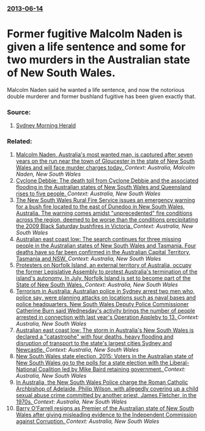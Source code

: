 ### [2013-06-14](/news/2013/06/14/index.md)

# Former fugitive Malcolm Naden is given a life sentence and some for two murders in the Australian state of New South Wales. 

Malcolm Naden said he wanted a life sentence, and now the notorious double murderer and former bushland fugitive has been given exactly that.


### Source:

1. [Sydney Morning Herald](http://www.smh.com.au/nsw/former-fugitive-naden-jailed-for-life-over-double-murder-20130614-2o86j.html)

### Related:

1. [Malcolm Naden, Australia's most wanted man, is captured after seven years on the run near the town of Gloucester in the state of New South Wales and will face murder charges today. ](/news/2012/03/22/malcolm-naden-australia-s-most-wanted-man-is-captured-after-seven-years-on-the-run-near-the-town-of-gloucester-in-the-state-of-new-south-w.md) _Context: Australia, Malcolm Naden, New South Wales_
2. [Cyclone Debbie: The death toll from Cyclone Debbie and the associated flooding in the Australian states of New South Wales and Queensland rises to five people. ](/news/2017/04/2/cyclone-debbie-the-death-toll-from-cyclone-debbie-and-the-associated-flooding-in-the-australian-states-of-new-south-wales-and-queensland-ri.md) _Context: Australia, New South Wales_
3. [The New South Wales Rural Fire Service issues an emergency warning for a bush fire located to the east of Dunedoo in New South Wales, Australia. The warning comes amidst "unprecedented" fire conditions across the region, deemed to be worse than the conditions precipitating the 2009 Black Saturday bushfires in Victoria. ](/news/2017/02/12/the-new-south-wales-rural-fire-service-issues-an-emergency-warning-for-a-bush-fire-located-to-the-east-of-dunedoo-in-new-south-wales-austra.md) _Context: Australia, New South Wales_
4. [Australian east coast low: The search continues for three missing people in the Australian states of New South Wales and Tasmania. Four deaths have so far been confirmed in the Australian Capital Territory, Tasmania and NSW. ](/news/2016/06/7/australian-east-coast-low-the-search-continues-for-three-missing-people-in-the-australian-states-of-new-south-wales-and-tasmania-four-deat.md) _Context: Australia, New South Wales_
5. [Protesters on Norfolk Island, an external territory of Australia, occupy the former Legislative Assembly to protest Australia's termination of the island's autonomy. In July, Norfolk Island is set to become part of the State of New South Wales. ](/news/2016/04/29/protesters-on-norfolk-island-an-external-territory-of-australia-occupy-the-former-legislative-assembly-to-protest-australia-s-termination.md) _Context: Australia, New South Wales_
6. [Terrorism in Australia: Australian police in Sydney arrest two men who, police say, were planning attacks on locations such as naval bases and police headquarters. New South Wales Deputy Police Commissioner Catherine Burn said Wednesday's activity brings the number of people arrested in connection with last year's Operation Appleby to 13. ](/news/2015/12/23/terrorism-in-australia-australian-police-in-sydney-arrest-two-men-who-police-say-were-planning-attacks-on-locations-such-as-naval-bases-a.md) _Context: Australia, New South Wales_
7. [Australian east coast low: The storm in Australia's New South Wales is declared a "catastrophe" with four deaths, heavy flooding and disruption of transport to the state's largest cities Sydney and Newcastle. ](/news/2015/04/22/australian-east-coast-low-the-storm-in-australia-s-new-south-wales-is-declared-a-catastrophe-with-four-deaths-heavy-flooding-and-disrupt.md) _Context: Australia, New South Wales_
8. [New South Wales state election, 2015: Voters in the Australian state of New South Wales go to the polls for a state election with the Liberal-National Coalition led by Mike Baird retaining government. ](/news/2015/03/28/new-south-wales-state-election-2015-voters-in-the-australian-state-of-new-south-wales-go-to-the-polls-for-a-state-election-with-the-libera.md) _Context: Australia, New South Wales_
9. [In Australia, the New South Wales Police charge the Roman Catholic Archbishop of Adelaide, Philip Wilson, with allegedly covering up a child sexual abuse crime committed by another priest, James Fletcher, in the 1970s. ](/news/2015/03/17/in-australia-the-new-south-wales-police-charge-the-roman-catholic-archbishop-of-adelaide-philip-wilson-with-allegedly-covering-up-a-child.md) _Context: Australia, New South Wales_
10. [Barry O'Farrell resigns as Premier of the Australian state of New South Wales after giving misleading evidence to the Independent Commission against Corruption. ](/news/2014/04/16/barry-o-farrell-resigns-as-premier-of-the-australian-state-of-new-south-wales-after-giving-misleading-evidence-to-the-independent-commission.md) _Context: Australia, New South Wales_
